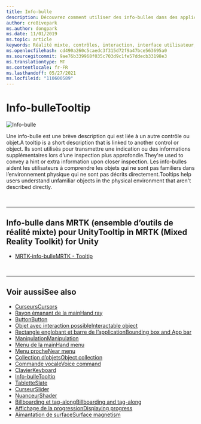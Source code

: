 ```yaml
---
title: Info-bulle
description: Découvrez comment utiliser des info-bulles dans des applications de réalité mixte, qui sont des descriptions courtes qui sont liées à un autre contrôle ou objet.
author: cre8ivepark
ms.author: dongpark
ms.date: 11/01/2019
ms.topic: article
keywords: Réalité mixte, contrôles, interaction, interface utilisateur, expérience utilisateur, casque de réalité mixte, casque de réalité mixte, casque de réalité virtuelle, HoloLens, info-bulle, MRTK, boîte à outils de réalité mixte
ms.openlocfilehash: cd490a260c5caedc3f315d72f9a47bce563695a0
ms.sourcegitcommit: 9ae76b339968f035c703d9c1fe57ddecb33198e3
ms.translationtype: MT
ms.contentlocale: fr-FR
ms.lasthandoff: 05/27/2021
ms.locfileid: "110600589"
---
```

# <a name="tooltip"></a><span data-ttu-id="f4be3-104">Info-bulle</span><span class="sxs-lookup"><span data-stu-id="f4be3-104">Tooltip</span></span>

![Info-bulle](images/UX_Hero_Tooltip.jpg)

<span data-ttu-id="f4be3-106">Une info-bulle est une brève description qui est liée à un autre contrôle ou objet.</span><span class="sxs-lookup"><span data-stu-id="f4be3-106">A tooltip is a short description that is linked to another control or object.</span></span> <span data-ttu-id="f4be3-107">Ils sont utilisés pour transmettre une indication ou des informations supplémentaires lors d’une inspection plus approfondie.</span><span class="sxs-lookup"><span data-stu-id="f4be3-107">They're used to convey a hint or extra information upon closer inspection.</span></span> <span data-ttu-id="f4be3-108">Les info-bulles aident les utilisateurs à comprendre les objets qui ne sont pas familiers dans l’environnement physique qui ne sont pas décrits directement.</span><span class="sxs-lookup"><span data-stu-id="f4be3-108">Tooltips help users understand unfamiliar objects in the physical environment that aren't described directly.</span></span> 

<br>

---

## <a name="tooltip-in-mrtk-mixed-reality-toolkit-for-unity"></a><span data-ttu-id="f4be3-109">Info-bulle dans MRTK (ensemble d’outils de réalité mixte) pour Unity</span><span class="sxs-lookup"><span data-stu-id="f4be3-109">Tooltip in MRTK (Mixed Reality Toolkit) for Unity</span></span>

* [<span data-ttu-id="f4be3-110">MRTK-info-bulle</span><span class="sxs-lookup"><span data-stu-id="f4be3-110">MRTK - Tooltip</span></span>](/windows/mixed-reality/mrtk-unity/features/ux-building-blocks/tooltip)

<br>

---

## <a name="see-also"></a><span data-ttu-id="f4be3-111">Voir aussi</span><span class="sxs-lookup"><span data-stu-id="f4be3-111">See also</span></span>

* [<span data-ttu-id="f4be3-112">Curseurs</span><span class="sxs-lookup"><span data-stu-id="f4be3-112">Cursors</span></span>](cursors.md)
* [<span data-ttu-id="f4be3-113">Rayon émanant de la main</span><span class="sxs-lookup"><span data-stu-id="f4be3-113">Hand ray</span></span>](point-and-commit.md)
* [<span data-ttu-id="f4be3-114">Button</span><span class="sxs-lookup"><span data-stu-id="f4be3-114">Button</span></span>](button.md)
* [<span data-ttu-id="f4be3-115">Objet avec interaction possible</span><span class="sxs-lookup"><span data-stu-id="f4be3-115">Interactable object</span></span>](interactable-object.md)
* [<span data-ttu-id="f4be3-116">Rectangle englobant et barre de l’application</span><span class="sxs-lookup"><span data-stu-id="f4be3-116">Bounding box and App bar</span></span>](app-bar-and-bounding-box.md)
* [<span data-ttu-id="f4be3-117">Manipulation</span><span class="sxs-lookup"><span data-stu-id="f4be3-117">Manipulation</span></span>](direct-manipulation.md)
* [<span data-ttu-id="f4be3-118">Menu de la main</span><span class="sxs-lookup"><span data-stu-id="f4be3-118">Hand menu</span></span>](hand-menu.md)
* [<span data-ttu-id="f4be3-119">Menu proche</span><span class="sxs-lookup"><span data-stu-id="f4be3-119">Near menu</span></span>](near-menu.md)
* [<span data-ttu-id="f4be3-120">Collection d’objets</span><span class="sxs-lookup"><span data-stu-id="f4be3-120">Object collection</span></span>](object-collection.md)
* [<span data-ttu-id="f4be3-121">Commande vocale</span><span class="sxs-lookup"><span data-stu-id="f4be3-121">Voice command</span></span>](voice-input.md)
* [<span data-ttu-id="f4be3-122">Clavier</span><span class="sxs-lookup"><span data-stu-id="f4be3-122">Keyboard</span></span>](keyboard.md)
* [<span data-ttu-id="f4be3-123">Info-bulle</span><span class="sxs-lookup"><span data-stu-id="f4be3-123">Tooltip</span></span>](tooltip.md)
* [<span data-ttu-id="f4be3-124">Tablette</span><span class="sxs-lookup"><span data-stu-id="f4be3-124">Slate</span></span>](slate.md)
* [<span data-ttu-id="f4be3-125">Curseur</span><span class="sxs-lookup"><span data-stu-id="f4be3-125">Slider</span></span>](slider.md)
* [<span data-ttu-id="f4be3-126">Nuanceur</span><span class="sxs-lookup"><span data-stu-id="f4be3-126">Shader</span></span>](shader.md)
* [<span data-ttu-id="f4be3-127">Billboarding et tag-along</span><span class="sxs-lookup"><span data-stu-id="f4be3-127">Billboarding and tag-along</span></span>](billboarding-and-tag-along.md)
* [<span data-ttu-id="f4be3-128">Affichage de la progression</span><span class="sxs-lookup"><span data-stu-id="f4be3-128">Displaying progress</span></span>](progress.md)
* [<span data-ttu-id="f4be3-129">Aimantation de surface</span><span class="sxs-lookup"><span data-stu-id="f4be3-129">Surface magnetism</span></span>](surface-magnetism.md)